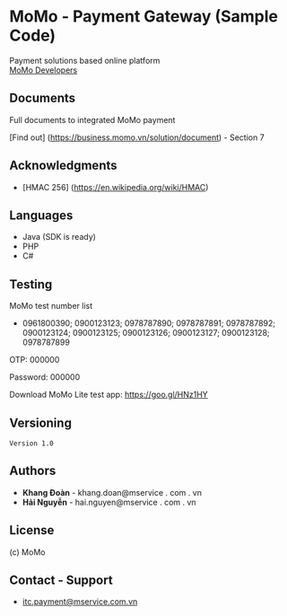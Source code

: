 # MoMo - Payment Gateway (Sample Code)


Payment solutions based online platform 
</br>
[MoMo Developers](https://payment.momo.vn:18081/payment-platform/docs/online-payment-overview.html)

## Documents
Full documents to integrated MoMo payment 

[Find out] (https://business.momo.vn/solution/document) - Section 7

## Acknowledgments
- [HMAC 256] (https://en.wikipedia.org/wiki/HMAC)


## Languages
- Java (SDK is ready)
- PHP
- C#

## Testing

MoMo test number list
- 0961800390; 0900123123; 0978787890; 0978787891; 0978787892; 0900123124; 0900123125; 0900123126; 0900123127; 0900123128; 0978787899

OTP: 000000

Password: 000000

Download MoMo Lite test app: https://goo.gl/HNz1HY
## Versioning

```
Version 1.0
``` 

## Authors

* **Khang Đoàn** - khang.doan@mservice . com . vn
* **Hải Nguyễn** - hai.nguyen@mservice . com . vn



## License
(c) MoMo 

## Contact - Support
* itc.payment@mservice.com.vn



